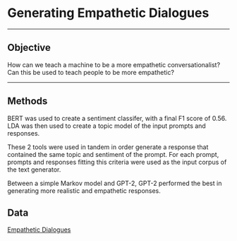 # Generating Empathetic Dialogues

***
 
## Objective

How can we teach a machine to be a more empathetic conversationalist? Can this be used to teach people to be more empathetic?

***

## Methods 

BERT was used to create a sentiment classifer, with a final F1 score of 0.56. LDA was then used to create a topic model of the input prompts and responses.

These 2 tools were used in tandem in order generate a response that contained the same topic and sentiment of the prompt. For each prompt, prompts and responses fitting this criteria were used as the input corpus of the text generator. 

Between a simple Markov model and GPT-2, GPT-2 performed the best in generating more realistic and empathetic responses.

## Data

[Empathetic Dialogues](https://github.com/facebookresearch/EmpatheticDialogues)
